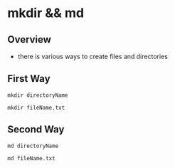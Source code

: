 # mkdir && md

## Overview

* there is various ways to create files and directories

## First Way

```
mkdir directoryName
```

```
mkdir fileName.txt
```

## Second Way

```
md directoryName
```

```
md fileName.txt
```

